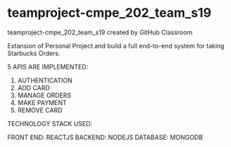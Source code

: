 # teamproject-cmpe_202_team_s19
teamproject-cmpe_202_team_s19 created by GitHub Classroom

Extansion of  Personal Project and build a full end-to-end system for taking Starbucks Orders. 


5 APIS ARE IMPLEMENTED:

1. AUTHENTICATION
2. ADD CARD
3. MANAGE ORDERS
4. MAKE PAYMENT
5. REMOVE CARD



TECHNOLOGY STACK USED:

FRONT END: REACTJS
BACKEND: NODEJS
DATABASE: MONGODB

